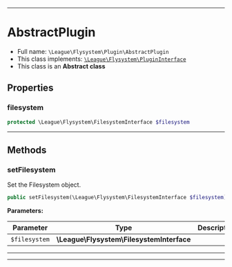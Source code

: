 ***

# AbstractPlugin





* Full name: `\League\Flysystem\Plugin\AbstractPlugin`
* This class implements:
[`\League\Flysystem\PluginInterface`](../PluginInterface.md)
* This class is an **Abstract class**



## Properties


### filesystem



```php
protected \League\Flysystem\FilesystemInterface $filesystem
```






***

## Methods


### setFilesystem

Set the Filesystem object.

```php
public setFilesystem(\League\Flysystem\FilesystemInterface $filesystem): mixed
```








**Parameters:**

| Parameter | Type | Description |
|-----------|------|-------------|
| `$filesystem` | **\League\Flysystem\FilesystemInterface** |  |




***


***

